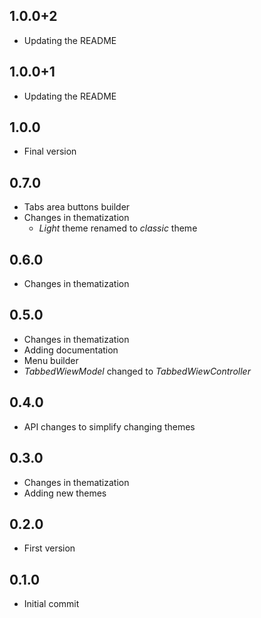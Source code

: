 ## 1.0.0+2

* Updating the README

## 1.0.0+1

* Updating the README

## 1.0.0

* Final version

## 0.7.0

* Tabs area buttons builder
* Changes in thematization
  * *Light* theme renamed to *classic* theme

## 0.6.0

* Changes in thematization

## 0.5.0

* Changes in thematization
* Adding documentation
* Menu builder
* *TabbedWiewModel* changed to *TabbedWiewController*

## 0.4.0

* API changes to simplify changing themes

## 0.3.0

* Changes in thematization
* Adding new themes

## 0.2.0

* First version

## 0.1.0

* Initial commit